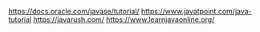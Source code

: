 https://docs.oracle.com/javase/tutorial/
https://www.javatpoint.com/java-tutorial
https://javarush.com/
https://www.learnjavaonline.org/

